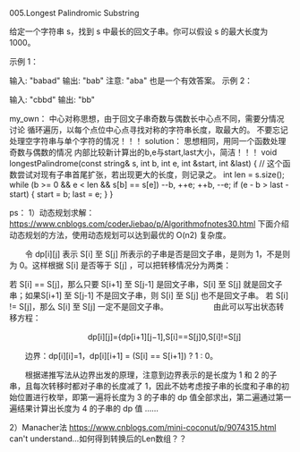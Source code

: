 005.Longest Palindromic Substring

给定一个字符串 s，找到 s 中最长的回文子串。你可以假设 s 的最大长度为 1000。

示例 1：

输入: "babad"
输出: "bab"
注意: "aba" 也是一个有效答案。
示例 2：

输入: "cbbd"
输出: "bb"

my_own：
中心对称思想，由于回文子串奇数与偶数长中心点不同，需要分情况讨论
循环遍历，以每个点位中心点寻找对称的字符串长度，取最大的。
不要忘记处理空字符串与单个字符的情况！！！
solution：
思想相同，用同一个函数处理奇数与偶数的情况
内部比较新计算出的b,e与start,last大小，简洁！！！
void longestPalindrome(const string& s, int b, int e, int &start, int &last) {
		 // 这个函数尝试对现有子串首尾扩张，若出现更大的长度，则记录之。
        int len = s.size();
        while (b >= 0 && e < len && s[b] == s[e])
            --b, ++e;
        ++b, --e;
        if (e - b > last - start) {
            start = b;
            last = e;
        }
    }
	
ps：
1）动态规划求解：
https://www.cnblogs.com/coderJiebao/p/Algorithmofnotes30.html
下面介绍动态规划的方法，使用动态规划可以达到最优的 O(n2) 复杂度。

　　令 dp[i][j] 表示 S[i] 至 S[j] 所表示的子串是否是回文子串，是则为 1，不是则为 0。这样根据 S[i] 是否等于 S[j] ，可以把转移情况分为两类：

 若 S[i] == S[j]，那么只要 S[i+1] 至 S[j-1] 是回文子串，S[i] 至 S[j] 就是回文子串；如果S[i+1] 至 S[j-1] 不是回文子串，则 S[i] 至 S[j] 也不是回文子串。
 若 S[i] != S[j]，那么 S[i] 至 S[j] 一定不是回文子串。　　　　
　　由此可以写出状态转移方程：

　　　　　　　　　　dp[i][j]={dp[i+1][j−1],S[i]==S[j]0,S[i]!=S[j]

　　边界：dp[i][i]=1，dp[i][i+1] = (S[i] == S[i+1]) ? 1 : 0。

　　根据递推写法从边界出发的原理，注意到边界表示的是长度为 1 和 2 的子串，且每次转移时都对子串的长度减了 1，因此不妨考虑按子串的长度和子串的初始位置进行枚举，即第一遍将长度为 3 的子串的 dp 值全部求出，第二遍通过第一遍结果计算出长度为 4 的子串的 dp 值 ……

2）Manacher法
https://www.cnblogs.com/mini-coconut/p/9074315.html
can't understand...如何得到转换后的Len数组？？
	
	